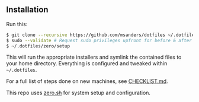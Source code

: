 ## Installation

Run this:

```sh
$ git clone --recursive https://github.com/msanders/dotfiles ~/.dotfiles
$ sudo --validate # Request sudo privileges upfront for before & after scripts.
$ ~/.dotfiles/zero/setup
```

This will run the appropriate installers and symlink the contained files to your
home directory. Everything is configured and tweaked within `~/.dotfiles`.

For a full list of steps done on new machines, see [CHECKLIST.md](./CHECKLIST.md).

This repo uses [zero.sh](https://github.com/zero-sh/zero.sh) for system setup
and configuration.
